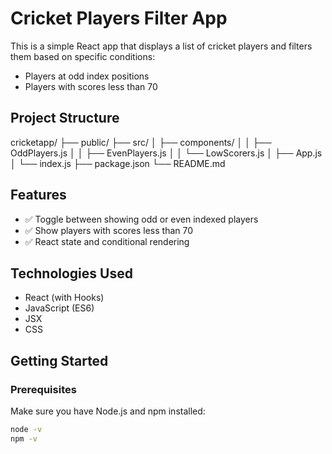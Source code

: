 #  Cricket Players Filter App

This is a simple React app that displays a list of cricket players and filters them based on specific conditions:
- Players at odd index positions
- Players with scores less than 70

##  Project Structure

cricketapp/
├── public/
├── src/
│ ├── components/
│ │ ├── OddPlayers.js
│ │ ├── EvenPlayers.js
│ │ └── LowScorers.js
│ ├── App.js
│ └── index.js
├── package.json
└── README.md

##  Features

- ✅ Toggle between showing odd or even indexed players
- ✅ Show players with scores less than 70
- ✅ React state and conditional rendering

##  Technologies Used

- React (with Hooks)
- JavaScript (ES6)
- JSX
- CSS

##  Getting Started

### Prerequisites

Make sure you have Node.js and npm installed:
```bash
node -v
npm -v
